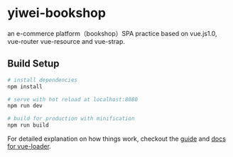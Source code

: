 # yiwei-bookshop
an e-commerce platform（bookshop）SPA practice based on vue.js1.0, vue-router vue-resource and vue-strap.

## Build Setup

``` bash
# install dependencies
npm install

# serve with hot reload at localhost:8080
npm run dev

# build for production with minification
npm run build
```

For detailed explanation on how things work, checkout the [guide](http://vuejs-templates.github.io/webpack/) and [docs for vue-loader](http://vuejs.github.io/vue-loader).
